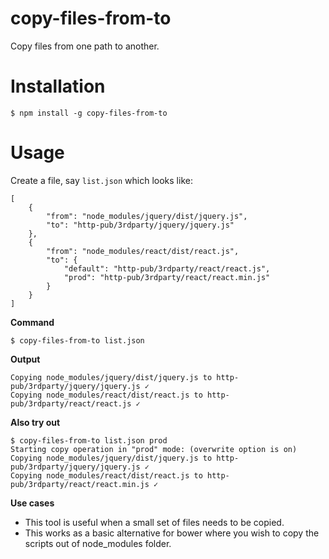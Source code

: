 # copy-files-from-to
Copy files from one path to another.

# Installation

    $ npm install -g copy-files-from-to

# Usage
Create a file, say `list.json` which looks like:

    [
        {
            "from": "node_modules/jquery/dist/jquery.js",
            "to": "http-pub/3rdparty/jquery/jquery.js"
        },
        {
            "from": "node_modules/react/dist/react.js",
            "to": {
	            "default": "http-pub/3rdparty/react/react.js",
	            "prod": "http-pub/3rdparty/react/react.min.js"
	        }
        }
    ]

**Command**

    $ copy-files-from-to list.json

**Output**

    Copying node_modules/jquery/dist/jquery.js to http-pub/3rdparty/jquery/jquery.js ✓
    Copying node_modules/react/dist/react.js to http-pub/3rdparty/react/react.js ✓

**Also try out**

    $ copy-files-from-to list.json prod
    Starting copy operation in "prod" mode: (overwrite option is on)
    Copying node_modules/jquery/dist/jquery.js to http-pub/3rdparty/jquery/jquery.js ✓
    Copying node_modules/react/dist/react.js to http-pub/3rdparty/react/react.min.js ✓

**Use cases**

* This tool is useful when a small set of files needs to be copied.
* This works as a basic alternative for bower where you wish to copy the scripts out of node_modules folder.
